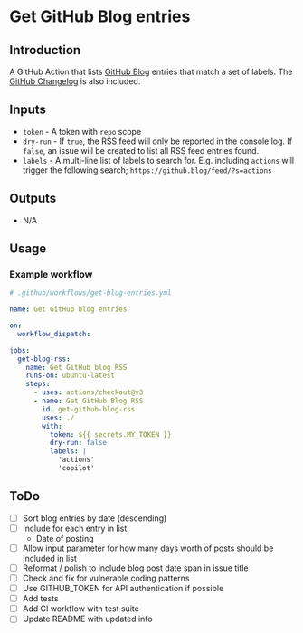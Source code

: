 # Get GitHub Blog entries

## Introduction

A GitHub Action that lists [GitHub Blog](https://github.blog/) entries that match a set of labels. The [GitHub Changelog](https://github.blog/changelog/) is also included.

## Inputs

- `token` - A token with `repo` scope
- `dry-run` - If `true`, the RSS feed will only be reported in the console log. If `false`, an issue will be created to list all RSS feed entries found.
- `labels` - A multi-line list of labels to search for. E.g. including `actions` will trigger the following search; `https://github.blog/feed/?s=actions`

## Outputs

- N/A

## Usage

### Example workflow

```yml
# .github/workflows/get-blog-entries.yml

name: Get GitHub blog entries

on:
  workflow_dispatch:

jobs:
  get-blog-rss:
    name: Get GitHub blog RSS
    runs-on: ubuntu-latest
    steps:
      - uses: actions/checkout@v3
      - name: Get GitHub Blog RSS
        id: get-github-blog-rss
        uses: ./
        with:
          token: ${{ secrets.MY_TOKEN }}
          dry-run: false
          labels: |
            'actions'
            'copilot'
```

## ToDo

- [ ] Sort blog entries by date (descending)
- [ ] Include for each entry in list:
  - Date of posting
- [ ] Allow input parameter for how many days worth of posts should be included in list
- [ ] Reformat / polish to include blog post date span in issue title 
- [ ] Check and fix for vulnerable coding patterns
- [ ] Use GITHUB_TOKEN for API authentication if possible
- [ ] Add tests
- [ ] Add CI workflow with test suite
- [ ] Update README with updated info